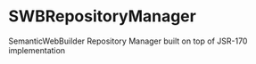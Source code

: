 # SWBRepositoryManager
SemanticWebBuilder Repository Manager built on top of JSR-170 implementation
